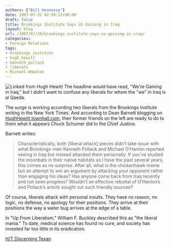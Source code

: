 ```yaml
---
authors: ["Bill Hennessy"]
date: 2007-07-31 02:59:11+00:00
draft: false
title: Brookings Institute Says US Gaining in Iraq
layout: blog
url: /2007/07/30/brookings-institute-says-us-gaining-in-iraq/
categories:
- Foreign Relations
tags:
- brookings_institute
- hugh_hewitt
- kenneth_pollack
- liberals
- Michael-OHanlon
---
```


![Linked from Hugh Hewitt](https://i211.photobucket.com/albums/bb224/dbarsne/reid4za3.jpg)
The headline would have read, "We're Gaining in Iraq," but I didn't want to confuse any liberals for whom the "we" in Iraq is al Qaeda.

The surge is working according two liberals from the Brookings Institute writing in the New York Times.  And according to Dean Barnett blogging on  [HughHewitt.townhall.com](https://hughhewitt.townhall.com/g/6b48e744-e37a-4859-92f9-65ac0a343921), their former friends on the left are ready to do to them what it appears Chuck Schumer did to the Chief Justice.

Barnett writes:


> Characteristically, both [liberal attack] pieces didn’t take issue with what Brookings-men Kenneth Pollack and Michael O’Hanlon reported seeing in Iraq but instead attacked them personally. If you’ve studied the moonbats in their native habitats as I have the past several years, this comes as no surprise. After all, what is the chickenhawk meme but an attempt to win an argument by attacking your opponent rather than engaging his ideas? Has anyone come back from Iraq recently and not seen progress? Wouldn’t an effective rebuttal of O’Hanlon’s and Pollack’s article sought out such friendly sources?


Of course, liberals attack with personal insults.  They have no reason, no logic, no defense, no apology for their positions.  They arrive at their positions the way a water bug arrives at the edge of a table.

In "Up From Liberalism," William F. Buckley described this as "the liberal mania."  To date, medical science has found no cure, and society has invested far too little in its eradication.

[H/T Discerning Texan](https://discerningtexan.blogspot.com/2007/07/good-news-from-iraq-and-ungluing-of.html)
